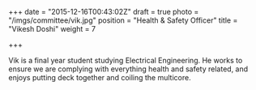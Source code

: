 +++
date = "2015-12-16T00:43:02Z"
draft = true
photo = "/imgs/committee/vik.jpg"
position = "Health & Safety Officer"
title = "Vikesh Doshi"
weight = 7

+++

Vik is a final year student studying Electrical Engineering. He works to ensure we are complying with everything health and safety related, and enjoys putting deck together and coiling the multicore.
